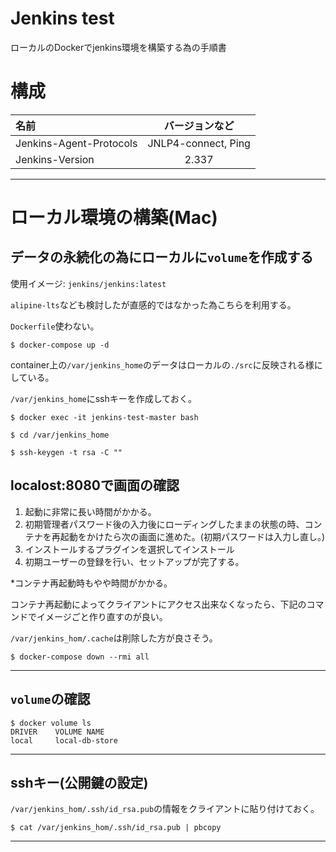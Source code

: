 # Jenkins test

ローカルのDockerでjenkins環境を構築する為の手順書

# 構成

| 名前 | バージョンなど |
| :--- | :---: |
| Jenkins-Agent-Protocols | JNLP4-connect, Ping |
| Jenkins-Version | 2.337 |

---
# ローカル環境の構築(Mac)

## データの永続化の為にローカルに`volume`を作成する

使用イメージ: `jenkins/jenkins:latest`

`alipine-lts`なども検討したが直感的ではなかった為こちらを利用する。

`Dockerfile`使わない。

```shell-session
$ docker-compose up -d
```

container上の`/var/jenkins_home`のデータはローカルの`./src`に反映される様にしている。

`/var/jenkins_home`にsshキーを作成しておく。

```shell-session
$ docker exec -it jenkins-test-master bash

$ cd /var/jenkins_home

$ ssh-keygen -t rsa -C ""
```

## localost:8080で画面の確認

1. 起動に非常に長い時間がかかる。
2. 初期管理者パスワード後の入力後にローディングしたままの状態の時、コンテナを再起動をかけたら次の画面に進めた。(初期パスワードは入力し直し。)
3. インストールするプラグインを選択してインストール
4. 初期ユーザーの登録を行い、セットアップが完了する。

*コンテナ再起動時もやや時間がかかる。

コンテナ再起動によってクライアントにアクセス出来なくなったら、下記のコマンドでイメージごと作り直すのが良い。

`/var/jenkins_hom/.cache`は削除した方が良さそう。

```shell
$ docker-compose down --rmi all
```

---
## `volume`の確認

```shell-session
$ docker volume ls
DRIVER    VOLUME NAME
local     local-db-store
```

---

## sshキー(公開鍵の設定)

`/var/jenkins_hom/.ssh/id_rsa.pub`の情報をクライアントに貼り付けておく。

```
$ cat /var/jenkins_hom/.ssh/id_rsa.pub | pbcopy
```

---
